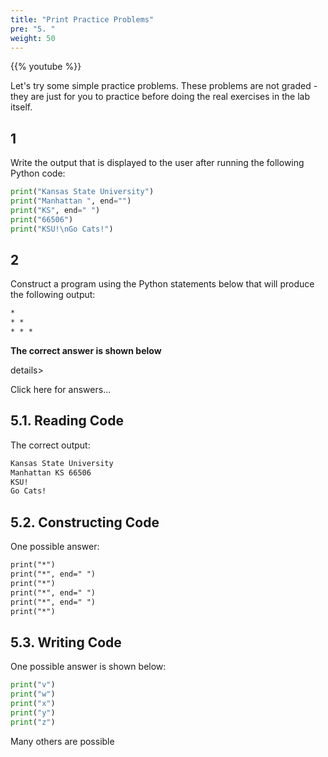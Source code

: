 ```yaml
---
title: "Print Practice Problems"
pre: "5. "
weight: 50
---
```


{{% youtube  %}}

<!-- TODO rewrite -->

Let's try some simple practice problems. These problems are not graded - they are just for you to practice before doing the real exercises in the lab itself.

## 1

Write the output that is displayed to the user after running the following Python code:
```python
print("Kansas State University")
print("Manhattan ", end="")
print("KS", end=" ")
print("66506")
print("KSU!\nGo Cats!")
```

## 2

Construct a program using the Python statements below that will produce the following output:

```tex
*
* *
* * *
```

**The correct answer is shown below**

details>
  <summary>
     Click here for answers...
  </summary>

## 5.1. Reading Code

The correct output:

```tex
Kansas State University
Manhattan KS 66506
KSU!
Go Cats!
```

## 5.2. Constructing Code

One possible answer:

```tex
print("*")
print("*", end=" ")
print("*")
print("*", end=" ")
print("*", end=" ")
print("*")
```

## 5.3. Writing Code

One possible answer is shown below:

```python
print("v")
print("w")
print("x")
print("y")
print("z")
```

Many others are possible

</details>

